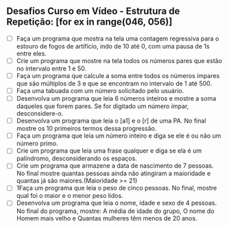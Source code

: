 ## Desafios Curso em Vídeo - Estrutura de Repetição: [for ex in range(046, 056)]

- [ ] Faça um programa que mostra na tela uma contagem regressiva para o estouro de fogos de artifício, indo de 10 até 0, com uma pausa de 1s entre eles.
- [ ] Crie um programa que mostre na tela todos os números pares que estão no intervalo entre 1 e 50.
- [ ] Faça um programa que calcule a soma entre todos os números ímpares que são múltiplos de 3 e que se encontram no intervalo de 1 até 500.
- [ ] Faça uma tabuada com um número solicitado pelo usuário.
- [ ] Desenvolva um programa que leia 6 números inteiros e mostre a soma daqueles que forem pares. Se for digitado um número ímpar, desconsidere-o.
- [ ] Desenvolva um programa que leia o [a1] e o [r] de uma PA. No final mostre os 10 primeiros termos dessa progressão.
- [ ] Faça um programa que leia um número inteiro e diga se ele é ou não um número primo.
- [ ] Crie um programa que leia uma frase qualquer e diga se ela é um palíndromo, desconsiderando os espaços.
- [ ] Crie um programa que armazene a data de nascimento de 7 pessoas. No final mostre quantas pessoas ainda não atingiram a maioridade e quantas já são maiores.(Maioridade >= 21)
- [ ] 1Faça um programa que leia o peso de cinco pessoas. No final, mostre qual foi o maior e o menor peso lidos.
- [ ] Desenvolva um programa que leia o nome, idade e sexo de 4 pessoas. No final do programa, mostre: A média de idade do grupo, O nome do Homem mais velho e Quantas mulheres têm menos de 20 anos.
